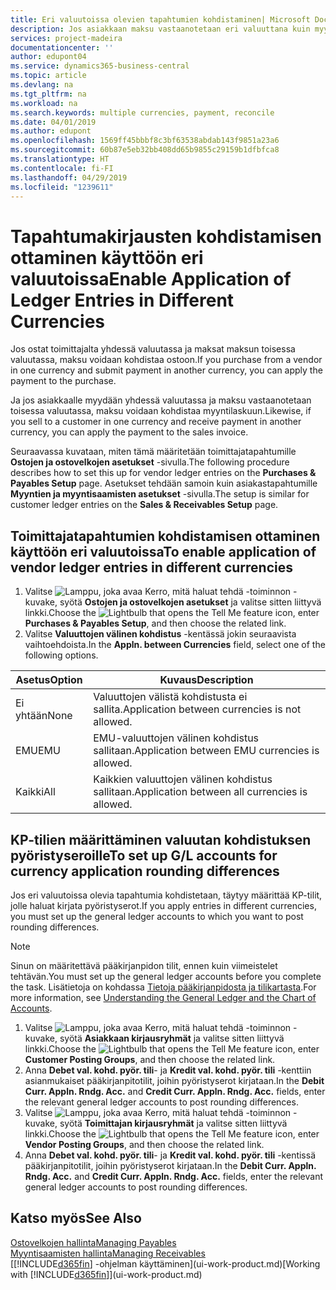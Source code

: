 ```yaml
---
title: Eri valuutoissa olevien tapahtumien kohdistaminen| Microsoft Docs
description: Jos asiakkaan maksu vastaanotetaan eri valuuttana kuin myytäessä käytetty valuutta, voidaan kirjanpitotapahtumat kohdistaa useana valuuttana.
services: project-madeira
documentationcenter: ''
author: edupont04
ms.service: dynamics365-business-central
ms.topic: article
ms.devlang: na
ms.tgt_pltfrm: na
ms.workload: na
ms.search.keywords: multiple currencies, payment, reconcile
ms.date: 04/01/2019
ms.author: edupont
ms.openlocfilehash: 1569ff45bbbf8c3bf63538abdab143f9851a23a6
ms.sourcegitcommit: 60b87e5eb32bb408dd65b9855c29159b1dfbfca8
ms.translationtype: HT
ms.contentlocale: fi-FI
ms.lasthandoff: 04/29/2019
ms.locfileid: "1239611"
---
```

# <a name="enable-application-of-ledger-entries-in-different-currencies"></a><span data-ttu-id="7a4ad-103">Tapahtumakirjausten kohdistamisen ottaminen käyttöön eri valuutoissa</span><span class="sxs-lookup"><span data-stu-id="7a4ad-103">Enable Application of Ledger Entries in Different Currencies</span></span>
<span data-ttu-id="7a4ad-104">Jos ostat toimittajalta yhdessä valuutassa ja maksat maksun toisessa valuutassa, maksu voidaan kohdistaa ostoon.</span><span class="sxs-lookup"><span data-stu-id="7a4ad-104">If you purchase from a vendor in one currency and submit payment in another currency, you can apply the payment to the purchase.</span></span>

<span data-ttu-id="7a4ad-105">Ja jos asiakkaalle myydään yhdessä valuutassa ja maksu vastaanotetaan toisessa valuutassa, maksu voidaan kohdistaa myyntilaskuun.</span><span class="sxs-lookup"><span data-stu-id="7a4ad-105">Likewise, if you sell to a customer in one currency and receive payment in another currency, you can apply the payment to the sales invoice.</span></span>

<span data-ttu-id="7a4ad-106">Seuraavassa kuvataan, miten tämä määritetään toimittajatapahtumille **Ostojen ja ostovelkojen asetukset** -sivulla.</span><span class="sxs-lookup"><span data-stu-id="7a4ad-106">The following procedure describes how to set this up for vendor ledger entries on the **Purchases & Payables Setup** page.</span></span> <span data-ttu-id="7a4ad-107">Asetukset tehdään samoin kuin asiakastapahtumille **Myyntien ja myyntisaamisten asetukset** -sivulla.</span><span class="sxs-lookup"><span data-stu-id="7a4ad-107">The setup is similar for customer ledger entries on the **Sales & Receivables Setup** page.</span></span>

## <a name="to-enable-application-of-vendor-ledger-entries-in-different-currencies"></a><span data-ttu-id="7a4ad-108">Toimittajatapahtumien kohdistamisen ottaminen käyttöön eri valuutoissa</span><span class="sxs-lookup"><span data-stu-id="7a4ad-108">To enable application of vendor ledger entries in different currencies</span></span>
1. <span data-ttu-id="7a4ad-109">Valitse ![Lamppu, joka avaa Kerro, mitä haluat tehdä -toiminnon](media/ui-search/search_small.png "Kerro, mitä haluat tehdä") -kuvake, syötä **Ostojen ja ostovelkojen asetukset** ja valitse sitten liittyvä linkki.</span><span class="sxs-lookup"><span data-stu-id="7a4ad-109">Choose the ![Lightbulb that opens the Tell Me feature](media/ui-search/search_small.png "Tell me what you want to do") icon, enter **Purchases & Payables Setup**, and then choose the related link.</span></span>
2. <span data-ttu-id="7a4ad-110">Valitse **Valuuttojen välinen kohdistus** -kentässä jokin seuraavista vaihtoehdoista.</span><span class="sxs-lookup"><span data-stu-id="7a4ad-110">In the **Appln. between Currencies** field, select one of the following options.</span></span>

| <span data-ttu-id="7a4ad-111">Asetus</span><span class="sxs-lookup"><span data-stu-id="7a4ad-111">Option</span></span> | <span data-ttu-id="7a4ad-112">Kuvaus</span><span class="sxs-lookup"><span data-stu-id="7a4ad-112">Description</span></span> |
| --- | --- |
| <span data-ttu-id="7a4ad-113">Ei yhtään</span><span class="sxs-lookup"><span data-stu-id="7a4ad-113">None</span></span> |<span data-ttu-id="7a4ad-114">Valuuttojen välistä kohdistusta ei sallita.</span><span class="sxs-lookup"><span data-stu-id="7a4ad-114">Application between currencies is not allowed.</span></span> |
| <span data-ttu-id="7a4ad-115">EMU</span><span class="sxs-lookup"><span data-stu-id="7a4ad-115">EMU</span></span> |<span data-ttu-id="7a4ad-116">EMU-valuuttojen välinen kohdistus sallitaan.</span><span class="sxs-lookup"><span data-stu-id="7a4ad-116">Application between EMU currencies is allowed.</span></span> |
| <span data-ttu-id="7a4ad-117">Kaikki</span><span class="sxs-lookup"><span data-stu-id="7a4ad-117">All</span></span> |<span data-ttu-id="7a4ad-118">Kaikkien valuuttojen välinen kohdistus sallitaan.</span><span class="sxs-lookup"><span data-stu-id="7a4ad-118">Application between all currencies is allowed.</span></span> |

## <a name="to-set-up-gl-accounts-for-currency-application-rounding-differences"></a><span data-ttu-id="7a4ad-119">KP-tilien määrittäminen valuutan kohdistuksen pyöristyseroille</span><span class="sxs-lookup"><span data-stu-id="7a4ad-119">To set up G/L accounts for currency application rounding differences</span></span>  
<span data-ttu-id="7a4ad-120">Jos eri valuutoissa olevia tapahtumia kohdistetaan, täytyy määrittää KP-tilit, jolle haluat kirjata pyöristyserot.</span><span class="sxs-lookup"><span data-stu-id="7a4ad-120">If you apply entries in different currencies, you must set up the general ledger accounts to which you want to post rounding differences.</span></span>  

> [!NOTE]  
>  <span data-ttu-id="7a4ad-121">Sinun on määritettävä pääkirjanpidon tilit, ennen kuin viimeistelet tehtävän.</span><span class="sxs-lookup"><span data-stu-id="7a4ad-121">You must set up the general ledger accounts before you complete the task.</span></span> <span data-ttu-id="7a4ad-122">Lisätietoja on kohdassa [Tietoja pääkirjanpidosta ja tilikartasta](finance-general-ledger.md).</span><span class="sxs-lookup"><span data-stu-id="7a4ad-122">For more information, see [Understanding the General Ledger and the Chart of Accounts](finance-general-ledger.md).</span></span>

1. <span data-ttu-id="7a4ad-123">Valitse ![Lamppu, joka avaa Kerro, mitä haluat tehdä -toiminnon](media/ui-search/search_small.png "Kerro, mitä haluat tehdä") -kuvake, syötä **Asiakkaan kirjausryhmät** ja valitse sitten liittyvä linkki.</span><span class="sxs-lookup"><span data-stu-id="7a4ad-123">Choose the ![Lightbulb that opens the Tell Me feature](media/ui-search/search_small.png "Tell me what you want to do") icon, enter **Customer Posting Groups**, and then choose the related link.</span></span>  
2. <span data-ttu-id="7a4ad-124">Anna **Debet val. kohd. pyör. tili**- ja **Kredit val. kohd. pyör. tili** -kenttiin asianmukaiset pääkirjanpitotilit, joihin pyöristyserot kirjataan.</span><span class="sxs-lookup"><span data-stu-id="7a4ad-124">In the **Debit Curr. Appln. Rndg. Acc.** and **Credit Curr. Appln. Rndg. Acc.** fields, enter the relevant general ledger accounts to post rounding differences.</span></span>  
3. <span data-ttu-id="7a4ad-125">Valitse ![Lamppu, joka avaa Kerro, mitä haluat tehdä -toiminnon](media/ui-search/search_small.png "Kerro, mitä haluat tehdä") -kuvake, syötä **Toimittajan kirjausryhmät** ja valitse sitten liittyvä linkki.</span><span class="sxs-lookup"><span data-stu-id="7a4ad-125">Choose the ![Lightbulb that opens the Tell Me feature](media/ui-search/search_small.png "Tell me what you want to do") icon, enter **Vendor Posting Groups**, and then choose the related link.</span></span>  
4. <span data-ttu-id="7a4ad-126">Anna **Debet val. kohd. pyör. tili**- ja **Kredit val. kohd. pyör. tili** -kentissä pääkirjanpitotilit, joihin pyöristyserot kirjataan.</span><span class="sxs-lookup"><span data-stu-id="7a4ad-126">In the **Debit Curr. Appln. Rndg. Acc.** and **Credit Curr. Appln. Rndg. Acc.** fields, enter the relevant general ledger accounts to post rounding differences.</span></span>  

## <a name="see-also"></a><span data-ttu-id="7a4ad-127">Katso myös</span><span class="sxs-lookup"><span data-stu-id="7a4ad-127">See Also</span></span>
[<span data-ttu-id="7a4ad-128">Ostovelkojen hallinta</span><span class="sxs-lookup"><span data-stu-id="7a4ad-128">Managing Payables</span></span>](payables-manage-payables.md)  
[<span data-ttu-id="7a4ad-129">Myyntisaamisten hallinta</span><span class="sxs-lookup"><span data-stu-id="7a4ad-129">Managing Receivables</span></span>](receivables-manage-receivables.md)  
<span data-ttu-id="7a4ad-130">[[!INCLUDE[d365fin](includes/d365fin_md.md)] -ohjelman käyttäminen](ui-work-product.md)</span><span class="sxs-lookup"><span data-stu-id="7a4ad-130">[Working with [!INCLUDE[d365fin](includes/d365fin_md.md)]](ui-work-product.md)</span></span>
